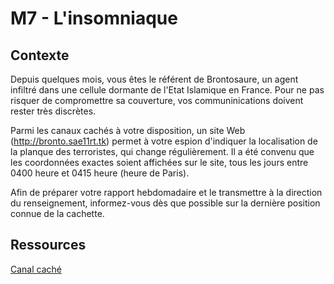 # M7 - L'insomniaque

## Contexte

Depuis quelques mois, vous êtes le référent de Brontosaure, un agent infiltré dans une cellule dormante de l'Etat Islamique en France. Pour ne pas risquer de compromettre sa couverture, vos communinications doivent rester très discrètes. 

Parmi les canaux cachés à votre disposition, un site Web (http://bronto.sae11rt.tk) permet à votre espion d'indiquer la localisation de la planque des terroristes, qui change régulièrement. Il a été convenu que les coordonnées exactes soient affichées sur le site, tous les jours entre 0400 heure et 0415 heure (heure de Paris). 

Afin de préparer votre rapport hebdomadaire et le transmettre à la direction du renseignement, informez-vous dès que possible sur la dernière position connue de la cachette. 

## Ressources

[Canal caché](https://fr.wikipedia.org/wiki/Canal_cach%C3%A9)
